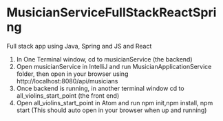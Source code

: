 # MusicianServiceFullStackReactSpring
Full stack app using Java, Spring and JS and React
1. In One Terminal window, cd to musicianService (the backend)
2. Open musicianService  in IntelliJ and run MusicianApplicationService folder, then open in your browser using http://localhost:8080/api/musicians
3. Once backend is running, in another terminal window cd to all_violins_start_point (the front end)
4. Open all_violins_start_point  in Atom and run npm init,npm install, npm start (This should auto open in your browser when up and running)
